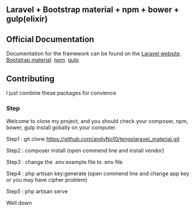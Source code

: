 ## Laravel + Bootstrap material + npm + bower + gulp(elixir)
## Official Documentation

Documentation for the framework can be found on the
[Laravel website](http://laravel.com/docs).
[Bootstrap material](https://github.com/FezVrasta/bootstrap-material-design).
[npm](https://docs.npmjs.com/).
[gulp](https://github.com/gulpjs/gulp/blob/master/docs/getting-started.md).


## Contributing

I just combine these packages for convience

### Step

Welcome to clone my project, and you should check your composer, npm, bower, gulp install gobally on your computer.

Step1 :
git clone https://github.com/andyNo10/tengslaravel_material.git

Step2 :
composer install
(open commend line and install vendor)

Step3 :
change the .env.example file to .env file

Step4 :
php artisan key:generate
(open commend line and change app key or you may have cipher problem)

Step5 :
php artisan serve

Well down
